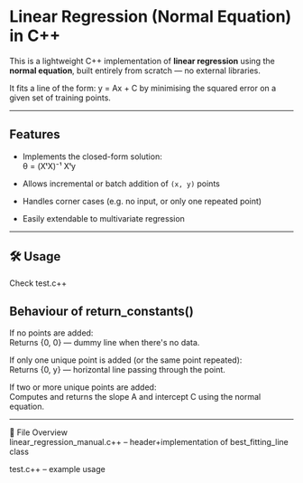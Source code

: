 # Linear Regression (Normal Equation) in C++

This is a lightweight C++ implementation of **linear regression** using the **normal equation**, built entirely from scratch — no external libraries.

It fits a line of the form:
y = Ax + C
by minimising the squared error on a given set of training points.

---

## Features

- Implements the closed-form solution:  
θ = (XᵗX)⁻¹ Xᵗy

- Allows incremental or batch addition of `(x, y)` points
- Handles corner cases (e.g. no input, or only one repeated point)
- Easily extendable to multivariate regression

---

## 🛠️ Usage  
Check test.c++   


## Behaviour of return_constants()
If no points are added:  
Returns {0, 0} — dummy line when there's no data.  
  
If only one unique point is added (or the same point repeated):  
Returns {0, y} — horizontal line passing through the point.  
  
If two or more unique points are added:  
Computes and returns the slope A and intercept C using the normal equation.  

---
  
📂 File Overview  
linear_regression_manual.c++ – header+implementation of best_fitting_line class  

test.c++ – example usage  


